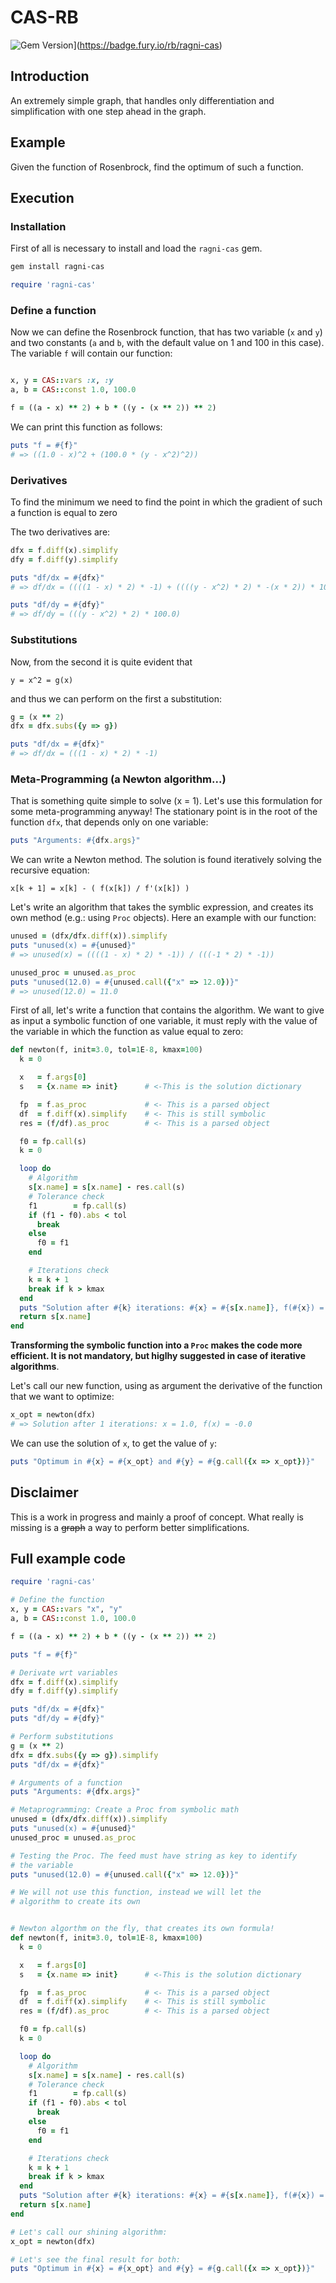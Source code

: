 # CAS-RB

![Gem Version](https://badge.fury.io/rb/ragni-cas.svg)](https://badge.fury.io/rb/ragni-cas)

## Introduction

An extremely simple graph, that handles only differentiation and simplification with one step ahead in the graph.

## Example

Given the function of Rosenbrock, find the optimum of such a function.

## Execution

### Installation

First of all is necessary to install and load the `ragni-cas` gem.
``` bash
gem install ragni-cas
```

``` ruby
require 'ragni-cas'
```

### Define a function

Now we can define the Rosenbrock function, that has two variable (`x` and `y`) and
two constants (`a` and `b`, with the default value on 1 and 100 in this case). The
variable `f` will contain our function:

``` ruby

x, y = CAS::vars :x, :y
a, b = CAS::const 1.0, 100.0

f = ((a - x) ** 2) + b * ((y - (x ** 2)) ** 2)

```

We can print this function as follows:

``` ruby
puts "f = #{f}"
# => ((1.0 - x)^2 + (100.0 * (y - x^2)^2))
```

### Derivatives

To find the minimum we need  to find the point in which the gradient of such a function is
equal to zero

The two derivatives are:

``` ruby
dfx = f.diff(x).simplify
dfy = f.diff(y).simplify

puts "df/dx = #{dfx}"
# => df/dx = ((((1 - x) * 2) * -1) + ((((y - x^2) * 2) * -(x * 2)) * 100.0))

puts "df/dy = #{dfy}"
# => df/dy = (((y - x^2) * 2) * 100.0)
```

### Substitutions

Now, from the second it is quite evident that
```
y = x^2 = g(x)
```
and thus we can perform on the first a substitution:
``` ruby
g = (x ** 2)
dfx = dfx.subs({y => g})

puts "df/dx = #{dfx}"
# => df/dx = (((1 - x) * 2) * -1)
```

### Meta-Programming (a Newton algorithm...)

That is something quite simple to solve (x = 1). Let's use this formulation for some meta-programming anyway! The stationary point is in the root of the function `dfx`, that depends
only on one variable:

``` ruby
puts "Arguments: #{dfx.args}"
```

We can write a Newton method. The solution is found iteratively solving the recursive equation:

```
x[k + 1] = x[k] - ( f(x[k]) / f'(x[k]) )
```

Let's write an algorithm that takes the symblic expression, and creates its own method
(e.g.: using `Proc` objects). Here an example with our function:

``` ruby
unused = (dfx/dfx.diff(x)).simplify
puts "unused(x) = #{unused}"
# => unused(x) = ((((1 - x) * 2) * -1)) / (((-1 * 2) * -1))

unused_proc = unused.as_proc
puts "unused(12.0) = #{unused.call({"x" => 12.0})}"
# => unused(12.0) = 11.0
```

First of all, let's write a function that contains the algorithm. We want to give as input
a symbolic function of one variable, it must reply with the value of the variable in which the function as value equal to zero:

``` ruby
def newton(f, init=3.0, tol=1E-8, kmax=100)
  k = 0

  x   = f.args[0]
  s   = {x.name => init}      # <-This is the solution dictionary

  fp  = f.as_proc             # <- This is a parsed object
  df  = f.diff(x).simplify    # <- This is still symbolic
  res = (f/df).as_proc        # <- This is a parsed object

  f0 = fp.call(s)
  k = 0

  loop do
    # Algorithm
    s[x.name] = s[x.name] - res.call(s)
    # Tolerance check
    f1        = fp.call(s)
    if (f1 - f0).abs < tol
      break
    else
      f0 = f1
    end

    # Iterations check
    k = k + 1
    break if k > kmax
  end
  puts "Solution after #{k} iterations: #{x} = #{s[x.name]}, f(#{x}) = #{f0}"
  return s[x.name]
end
```

**Transforming the symbolic function into a `Proc` makes the code more efficient.
It is not mandatory, but higlhy suggested in case of iterative algorithms**.

Let's call our new function, using as argument the derivative of the function
that we want to optimize:

``` ruby
x_opt = newton(dfx)
# => Solution after 1 iterations: x = 1.0, f(x) = -0.0
```

We can use the solution of `x`, to get the value of `y`:
``` ruby
puts "Optimum in #{x} = #{x_opt} and #{y} = #{g.call({x => x_opt})}"
```

## Disclaimer

This is a work in progress and mainly a proof of concept.
What really is missing is a ~~graph~~ a way to perform better simplifications.

## Full example code

``` ruby
require 'ragni-cas'

# Define the function
x, y = CAS::vars "x", "y"
a, b = CAS::const 1.0, 100.0

f = ((a - x) ** 2) + b * ((y - (x ** 2)) ** 2)

puts "f = #{f}"

# Derivate wrt variables
dfx = f.diff(x).simplify
dfy = f.diff(y).simplify

puts "df/dx = #{dfx}"
puts "df/dy = #{dfy}"

# Perform substitutions
g = (x ** 2)
dfx = dfx.subs({y => g}).simplify
puts "df/dx = #{dfx}"

# Arguments of a function
puts "Arguments: #{dfx.args}"

# Metaprogramming: Create a Proc from symbolic math
unused = (dfx/dfx.diff(x)).simplify
puts "unused(x) = #{unused}"
unused_proc = unused.as_proc

# Testing the Proc. The feed must have string as key to identify
# the variable
puts "unused(12.0) = #{unused.call({"x" => 12.0})}"

# We will not use this function, instead we will let the
# algorithm to create its own


# Newton algorthm on the fly, that creates its own formula!
def newton(f, init=3.0, tol=1E-8, kmax=100)
  k = 0

  x   = f.args[0]
  s   = {x.name => init}      # <-This is the solution dictionary

  fp  = f.as_proc             # <- This is a parsed object
  df  = f.diff(x).simplify    # <- This is still symbolic
  res = (f/df).as_proc        # <- This is a parsed object

  f0 = fp.call(s)
  k = 0

  loop do
    # Algorithm
    s[x.name] = s[x.name] - res.call(s)
    # Tolerance check
    f1        = fp.call(s)
    if (f1 - f0).abs < tol
      break
    else
      f0 = f1
    end

    # Iterations check
    k = k + 1
    break if k > kmax
  end
  puts "Solution after #{k} iterations: #{x} = #{s[x.name]}, f(#{x}) = #{f0}"
  return s[x.name]
end

# Let's call our shining algorithm:
x_opt = newton(dfx)

# Let's see the final result for both:
puts "Optimum in #{x} = #{x_opt} and #{y} = #{g.call({x => x_opt})}"
```
